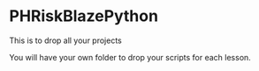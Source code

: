 # PHRiskBlazePython
This is to drop all your projects

You will have your own folder to drop your scripts for each lesson. 
